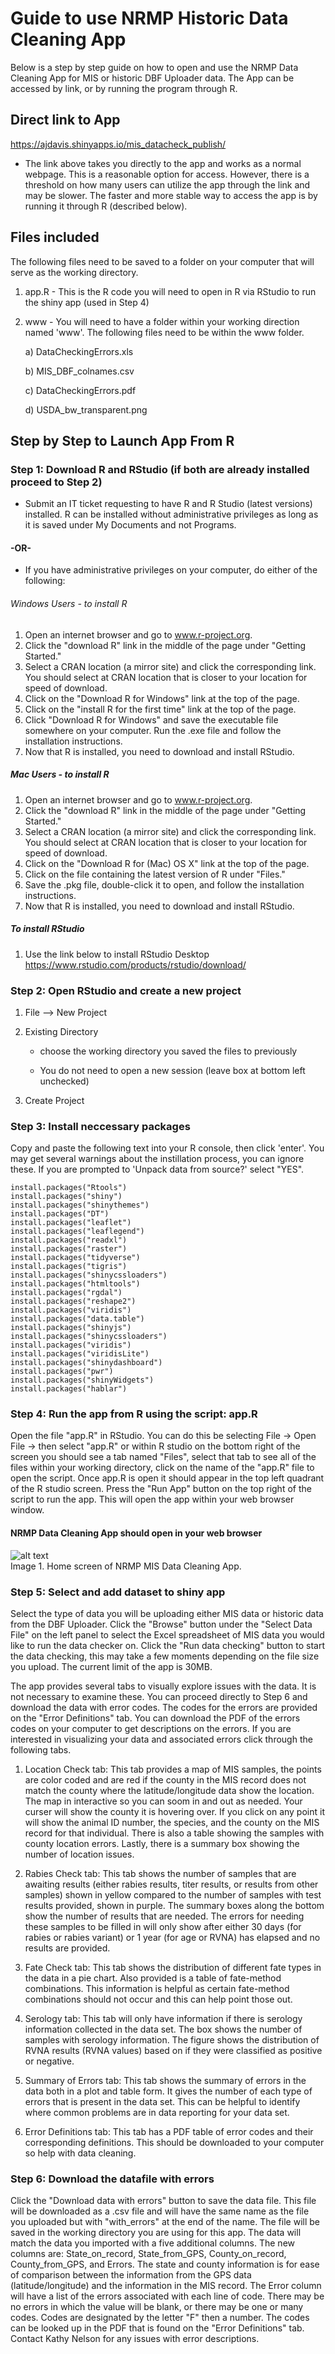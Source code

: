 
# Guide to use NRMP Historic Data Cleaning App

Below is a step by step guide on how to open and use the NRMP Data Cleaning App for MIS or historic DBF Uploader data. The App can be accessed by link, or by running the program through R. 

## Direct link to App

 https://ajdavis.shinyapps.io/mis_datacheck_publish/  
 - The link above takes you directly to the app and works as a normal webpage. This is a reasonable option for access. However, there is a threshold on how many users can utilize the app through the link and may be slower. The faster and more stable way to access the app is by running it through R (described below). 

## Files included

The following files need to be saved to a folder on your computer that will serve as the working directory. 

1. app.R - This is the R code you will need to open in R via RStudio to run the shiny app (used in Step 4) 
2. www - You will need to have a folder within your working direction named 'www'.  The following files need to be within the www folder.

   a)	DataCheckingErrors.xls
   
   b) MIS_DBF_colnames.csv
   
   c)	DataCheckingErrors.pdf
   
   d)	USDA_bw_transparent.png 


## Step by Step to Launch App From R

### Step 1: Download R and RStudio (if both are already installed proceed to Step 2)

- Submit an IT ticket requesting to have R and R Studio (latest versions) installed. R can be installed without administrative privileges as long as it is saved under My Documents and not Programs.  

#### -OR-

- If you have administrative privileges on your computer, do either of the following:  

###### Windows Users - to install R
  
   1. Open an internet browser and go to www.r-project.org. 
   2. Click the "download R" link in the middle of the page under "Getting Started." 
   3. Select a CRAN location (a mirror site) and click the corresponding link. You should select at CRAN location that is closer to your location for speed of download.  
   4. Click on the "Download R for Windows" link at the top of the page. 
   5. Click on the "install R for the first time" link at the top of the page. 
   6. Click "Download R for Windows" and save the executable file somewhere on your computer.  Run the .exe file and follow the installation instructions.
   7. Now that R is installed, you need to download and install RStudio. 
   
##### Mac Users - to install R
    
   1. Open an internet browser and go to www.r-project.org.
   2. Click the "download R" link in the middle of the page under "Getting Started."
   3. Select a CRAN location (a mirror site) and click the corresponding link. You should select at CRAN location that is closer to your location for speed of download.  
   4. Click on the "Download R for (Mac) OS X" link at the top of the page.
   5. Click on the file containing the latest version of R under "Files."
   6. Save the .pkg file, double-click it to open, and follow the installation instructions.
   7. Now that R is installed, you need to download and install RStudio.
    
##### To install RStudio
   1. Use the link below to install RStudio Desktop  
   https://www.rstudio.com/products/rstudio/download/
   
### Step 2: Open RStudio and create a new project 
1. File --> New Project 
2. Existing Directory 

   - choose the working directory you saved the files to previously 

   - You do not need to open a new session (leave box at bottom left unchecked)

3. Create Project

### Step 3: Install neccessary packages

Copy and paste the following text into your R console, then click 'enter'.  You may get several warnings about the instillation process, you can ignore these.  If you are prompted to 'Unpack data from source?' select "YES". 
    
    install.packages("Rtools")   
    install.packages("shiny")   
    install.packages("shinythemes")    
    install.packages("DT")  
    install.packages("leaflet")  
    install.packages("leaflegend")  
    install.packages("readxl")    
    install.packages("raster")  
    install.packages("tidyverse")  
    install.packages("tigris")  
    install.packages("shinycssloaders")  
    install.packages("htmltools")  
    install.packages("rgdal")  
    install.packages("reshape2")  
    install.packages("viridis")  
    install.packages("data.table")  
    install.packages("shinyjs")  
    install.packages("shinycssloaders")  
    install.packages("viridis")  
    install.packages("viridisLite")  
    install.packages("shinydashboard")  
    install.packages("pwr")  
    install.packages("shinyWidgets")  
    install.packages("hablar")  

### Step 4: Run the app from R using the script: app.R

Open the file "app.R" in RStudio. You can do this be selecting File -> Open File -> then select "app.R" or within R studio on the bottom right of the screen you should see a tab named "Files", select that tab to see all of the files within your working directory, click on the name of the "app.R" file to open the script. Once app.R is open it should appear in the top left quadrant of the R studio screen. Press the "Run App" button on the top right of the script to run the app.  This will open the app within your web browser window.

#### NRMP Data Cleaning App should open in your web browser

![alt text](https://github.com/AmyJDavis/NRMP_Historic_Data_Checker/blob/main/NRMP%20MIS%20DBF%20Data%20Cleaning%20App.png?raw=true)  
Image 1. Home screen of NRMP MIS Data Cleaning App.

### Step 5: Select and add dataset to shiny app

Select the type of data you will be uploading either MIS data or historic data from the DBF Uploader. Click the "Browse" button under the "Select Data File" on the left panel to select the Excel spreadsheet of MIS data you would like to run the data checker on. Click the "Run data checking" button to start the data checking, this may take a few moments depending on the file size you upload.  The current limit of the app is 30MB. 

The app provides several tabs to visually explore issues with the data.  It is not necessary to examine these.  You can proceed directly to Step 6 and download the data with error codes.  The codes for the errors are provided on the "Error Definitions" tab.  You can download the PDF of the errors codes on your computer to get descriptions on the errors.  If you are interested in visualizing your data and associated errors click through the following tabs. 

1. Location Check tab: This tab provides a map of MIS samples, the points are color coded and are red if the county in the MIS record does not match the county where the latitude/longitude data show the location. The map in interactive so you can soom in and out as needed.  Your curser will show the county it is hovering over.  If you click on any point it will show the animal ID number, the species, and the county on the MIS record for that individual.  There is also a table showing the samples with county location errors. Lastly, there is a summary box showing the number of location issues.

2. Rabies Check tab: This tab shows the number of samples that are awaiting results (either rabies results, titer results, or results from other samples) shown in yellow compared to the number of samples with test results provided, shown in purple. The summary boxes along the bottom show the number of results that are needed.  The errors for needing these samples to be filled in will only show after either 30 days (for rabies or rabies variant) or 1 year (for age or RVNA) has elapsed and no results are provided. 

3. Fate Check tab: This tab shows the distribution of different fate types in the data in a pie chart.  Also provided is a table of fate-method combinations.  This information is helpful as certain fate-method combinations should not occur and this can help point those out.

4. Serology tab: This tab will only have information if there is serology information collected in the data set.  The box shows the number of samples with serology information. The figure shows the distribution of RVNA results (RVNA values) based on if they were classified as positive or negative. 

5. Summary of Errors tab: This tab shows the summary of errors in the data both in a plot and table form.  It gives the number of each type of errors that is present in the data set.   This can be helpful to identify where common problems are in data reporting for your data set. 

6. Error Definitions tab: This tab has a PDF table of error codes and their corresponding definitions.  This should be downloaded to your computer so help with data cleaning. 

### Step 6: Download the datafile with errors 

Click the "Download data with errors" button to save the data file. This file will be downloaded as a .csv file and will have the same name as the file you uploaded but with "with_errors" at the end of the name.  The file will be saved in the working directory you are using for this app. The data will match the data you imported with a five additional columns.  The new columns are: State_on_record,	State_from_GPS,	County_on_record,	County_from_GPS, and	Errors.  The state and county information is for ease of comparison between the information from the GPS data (latitude/longitude) and the information in the MIS record.  The Error column will have a list of the errors associated with each line of code.  There may be no errors in which the value will be blank, or there may be one or many codes.  Codes are designated by the letter "F" then a number.  The codes can be looked up in the PDF that is found on the "Error Definitions" tab. Contact Kathy Nelson for any issues with error descriptions. 

